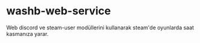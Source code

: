 # washb-web-service
Web  discord ve steam-user modüllerini kullanarak steam'de oyunlarda saat kasmanıza yarar.
